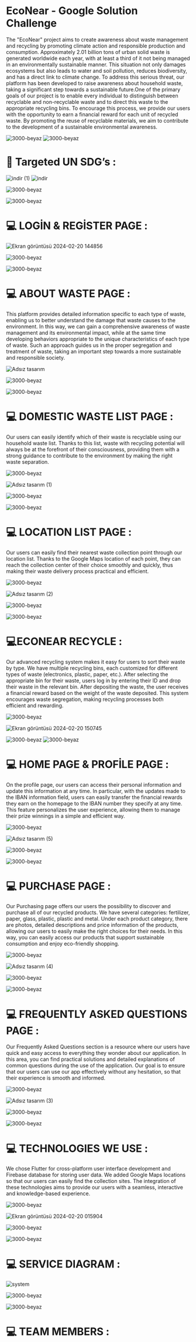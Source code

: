 # **EcoNear - Google Solution Challenge**


The "EcoNear" project aims to create awareness about waste management and recycling by promoting climate action and responsible production and consumption. Approximately 2.01 billion tons of urban solid waste is generated worldwide each year, with at least a third of it not being managed in an environmentally sustainable manner. This situation not only damages ecosystems but also leads to water and soil pollution, reduces biodiversity, and has a direct link to climate change. To address this serious threat, our platform has been developed to raise awareness about household waste, taking a significant step towards a sustainable future.One of the primary goals of our project is to enable every individual to distinguish between recyclable and non-recyclable waste and to direct this waste to the appropriate recycling bins. To encourage this process, we provide our users with the opportunity to earn a financial reward for each unit of recycled waste. By promoting the reuse of recyclable materials, we aim to contribute to the development of a sustainable environmental awareness.


![3000-beyaz](https://github.com/burakbaslik/econear_app/assets/88744471/6c3ba341-85bf-46cf-b134-e7491f03b47b)
![3000-beyaz](https://github.com/burakbaslik/econear_app/assets/88744471/929d1009-594a-427d-9f66-442a3fb13ad9)

     
     
# **🎯 Targeted UN SDG’s  :**

![indir (1)](https://github.com/burakbaslik/econear_app/assets/88744471/e1a33e1b-017c-48eb-bb2f-63e500d00836)             ![indir](https://github.com/burakbaslik/econear_app/assets/88744471/616bde27-5898-4f57-b958-d39bdcb06cdc)



![3000-beyaz](https://github.com/burakbaslik/econear_app/assets/88744471/6bd2d239-e0e8-4f0f-9719-0cbda58581a5)

![3000-beyaz](https://github.com/burakbaslik/econear_app/assets/88744471/a4ee0a6b-e4e5-4776-9317-eaad92b112b3)





 




 

# **💻  LOGİN  &  REGİSTER PAGE :**

![Ekran görüntüsü 2024-02-20 144856](https://github.com/burakbaslik/econear_app/assets/88744471/12fe7a7b-4cbc-408c-bb2e-9c570bb4136e)

![3000-beyaz](https://github.com/burakbaslik/econear_app/assets/88744471/bb7018ed-cb3d-4901-b704-629119807187)

![3000-beyaz](https://github.com/burakbaslik/econear_app/assets/88744471/020ae932-eaab-4c2d-ae6c-b51fa79ddd04)





# **💻  ABOUT WASTE PAGE :**




This platform provides detailed information specific to each type of waste, enabling us to better understand the damage that waste causes to the environment. In this way, we can gain a comprehensive awareness of waste management and its environmental impact, while at the same time developing behaviors appropriate to the unique characteristics of each type of waste. Such an approach guides us in the proper segregation and treatment of waste, taking an important step towards a more sustainable and responsible society. 

![Adsız tasarım](https://github.com/burakbaslik/econear_app/assets/88744471/4427b4aa-21d5-4957-95f1-a75eb2d0dcd3)


![3000-beyaz](https://github.com/burakbaslik/econear_app/assets/88744471/54419f9d-af73-4667-bb7d-f9896619a866)


![3000-beyaz](https://github.com/burakbaslik/econear_app/assets/88744471/cd8d4f26-dc2b-47b2-97bf-cc78e6b863c0)


# **💻 DOMESTIC WASTE LIST PAGE :**






Our users can easily identify which of their waste is recyclable using our household waste list. Thanks to this list, waste with recycling potential will always be at the forefront of their consciousness, providing them with a strong guidance to contribute to the environment by making the right waste separation.

![3000-beyaz](https://github.com/burakbaslik/econear_app/assets/88744471/654a791f-7f72-4d96-bb63-769885c0c9b4)

![Adsız tasarım (1)](https://github.com/burakbaslik/econear_app/assets/88744471/11c9e6ed-e776-4bbc-a183-092b6db35b5a)


![3000-beyaz](https://github.com/burakbaslik/econear_app/assets/88744471/c41fd329-ab4c-4293-8eed-513b47c60757)

![3000-beyaz](https://github.com/burakbaslik/econear_app/assets/88744471/5660dbe2-de24-4d4f-a532-6acb8a23c2a9)


# **💻 LOCATION LIST PAGE :**
Our users can easily find their nearest waste collection point through our location list. Thanks to the Google Maps location of each point, they can reach the collection center of their choice smoothly and quickly, thus making their waste delivery process practical and efficient.

![3000-beyaz](https://github.com/burakbaslik/econear_app/assets/88744471/cddb64d8-61bb-4118-9b1e-988d91374a91)


![Adsız tasarım (2)](https://github.com/burakbaslik/econear_app/assets/88744471/04c12600-a8cd-4671-a825-32df554ba2be)

![3000-beyaz](https://github.com/burakbaslik/econear_app/assets/88744471/ec475034-7c26-476d-ac12-eae100a04c82)

![3000-beyaz](https://github.com/burakbaslik/econear_app/assets/88744471/44e60cb8-37cb-45d1-8b14-fd9e5508fe6f)








# **💻ECONEAR RECYCLE :**





Our advanced recycling system makes it easy for users to sort their waste by type. We have multiple recycling bins, each customized for different types of waste (electronics, plastic, paper, etc.). After selecting the appropriate bin for their waste, users log in by entering their ID and drop their waste in the relevant bin. After depositing the waste, the user receives a financial reward based on the weight of the waste deposited. This system encourages waste segregation, making recycling processes both efficient and rewarding.

![3000-beyaz](https://github.com/burakbaslik/econear_app/assets/88744471/5d826775-871e-4a07-860a-50747212fb03)

![Ekran görüntüsü 2024-02-20 150745](https://github.com/burakbaslik/econear_app/assets/88744471/e63202c0-0267-4d13-9b8a-15c2ca33754e)



![3000-beyaz](https://github.com/burakbaslik/econear_app/assets/88744471/5fa5338c-ee02-4cf6-aea4-5d95d7a25f2f)
![3000-beyaz](https://github.com/burakbaslik/econear_app/assets/88744471/d117055e-2ddf-40c0-b4de-005285baf961)



# **💻 HOME PAGE & PROFİLE PAGE :**



On the profile page, our users can access their personal information and update this information at any time. In particular, with the updates made to the IBAN information field, users can easily transfer the financial rewards they earn on the homepage to the IBAN number they specify at any time. This feature personalizes the user experience, allowing them to manage their prize winnings in a simple and efficient way.

![3000-beyaz](https://github.com/burakbaslik/econear_app/assets/88744471/8334d604-4cc1-4fef-a78a-459b76588b63)

![Adsız tasarım (5)](https://github.com/burakbaslik/econear_app/assets/88744471/531cee63-3ee3-4fda-a598-3dfc9547350d)

![3000-beyaz](https://github.com/burakbaslik/econear_app/assets/88744471/b06c4e8d-0ad4-4a37-b90b-9fc4f15519a2)

![3000-beyaz](https://github.com/burakbaslik/econear_app/assets/88744471/8d2be849-4989-4bb0-b98c-51d22b2ec69d)




# **💻 PURCHASE PAGE :**




Our Purchasing page offers our users the possibility to discover and purchase all of our recycled products. We have several categories: fertilizer, paper, glass, plastic, plastic and metal. Under each product category, there are photos, detailed descriptions and price information of the products, allowing our users to easily make the right choices for their needs. In this way, you can easily access our products that support sustainable consumption and enjoy eco-friendly shopping.

![3000-beyaz](https://github.com/burakbaslik/econear_app/assets/88744471/89170e58-2038-4366-a61e-d22bd580c9de)


![Adsız tasarım (4)](https://github.com/burakbaslik/econear_app/assets/88744471/2a6c5d19-4185-4114-b402-6a5e0a55daa8)

![3000-beyaz](https://github.com/burakbaslik/econear_app/assets/88744471/4c401fe6-4181-4509-b368-e9cb4bba6994)

![3000-beyaz](https://github.com/burakbaslik/econear_app/assets/88744471/b6509e43-076d-45f6-ad97-cab243e9fd5b)


# **💻 FREQUENTLY ASKED QUESTIONS PAGE :**




Our Frequently Asked Questions section is a resource where our users have quick and easy access to everything they wonder about our application. In this area, you can find practical solutions and detailed explanations of common questions during the use of the application. Our goal is to ensure that our users can use our app effectively without any hesitation, so that their experience is smooth and informed.

![3000-beyaz](https://github.com/burakbaslik/econear_app/assets/88744471/0f1de1e0-3459-4ef1-bf18-0fd2dca0a747)


![Adsız tasarım (3)](https://github.com/burakbaslik/econear_app/assets/88744471/36847afe-67c2-41eb-89d2-77f8453ec4ea)

![3000-beyaz](https://github.com/burakbaslik/econear_app/assets/88744471/351fec75-51c8-408c-b064-35fc289c62e1)


![3000-beyaz](https://github.com/burakbaslik/econear_app/assets/88744471/edc6fc60-d9ea-4cb4-9754-b8ae9062a034)




# **💻 TECHNOLOGIES WE USE :**



We chose Flutter for cross-platform user interface development and Firebase database for storing user data. We added Google Maps locations so that our users can easily find the collection sites. The integration of these technologies aims to provide our users with a seamless, interactive and knowledge-based experience.

![3000-beyaz](https://github.com/burakbaslik/econear_app/assets/88744471/ec764619-7b9e-4105-84d9-ee77fa3c50f7)


![Ekran görüntüsü 2024-02-20 015904](https://github.com/burakbaslik/econear_app/assets/88744471/2b51306a-5049-416e-a99a-8c22db8b44e4)

![3000-beyaz](https://github.com/burakbaslik/econear_app/assets/88744471/18d469e6-d35a-4b50-8966-e2748b647eff)

![3000-beyaz](https://github.com/burakbaslik/econear_app/assets/88744471/9a85fbb9-a5b7-4f56-aa2b-671bba573cda)



# **💻 SERVICE DIAGRAM :**

![system](https://github.com/burakbaslik/econear_app/assets/88744471/4ccea8d5-3415-44ab-bb13-5fd9be75950a)

![3000-beyaz](https://github.com/burakbaslik/econear_app/assets/88744471/dbd3707c-5d1d-49ea-b1fa-8d21a34dba56)

![3000-beyaz](https://github.com/burakbaslik/econear_app/assets/88744471/272279aa-9366-4f7d-829f-e04cf5a5cace)


# **💻 TEAM MEMBERS :**




